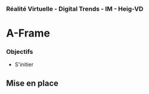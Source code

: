 ### Réalité Virtuelle - Digital Trends - IM - Heig-VD

# A-Frame

### Objectifs
- S'initier

## Mise en place
<!--stackedit_data:
eyJoaXN0b3J5IjpbLTc3NTY1NTgzOSw3NDI3MTkzNzAsMTk3Mj
EyNjk5OF19
-->